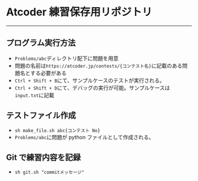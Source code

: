# Atcoder 練習保存用リポジトリ

---

## プログラム実行方法

- `Problems/abc`ディレクトリ配下に問題を用意
- 問題の名前は`https://atcoder.jp/contests/{コンテスト名}`に記載のある問題名とする必要がある
- `Ctrl + Shift + B`にて、サンプルケースのテストが実行される。
- `Ctrl + Shift + D`にて、デバッグの実行が可能。サンプルケースは`input.txt`に記載

## テストファイル作成

- `sh make_file.sh abc{コンテスト No}`
- `Problems/abc`に問題が python ファイルとして作成される。

## Git で練習内容を記録

- `sh git.sh "commitメッセージ"`
